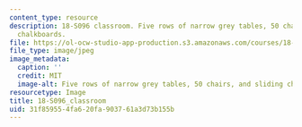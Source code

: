 ```yaml
---
content_type: resource
description: 18-S096 classroom. Five rows of narrow grey tables, 50 chairs, and sliding
  chalkboards.
file: https://ol-ocw-studio-app-production.s3.amazonaws.com/courses/18-s096-topics-in-mathematics-of-data-science-fall-2015/31f859554fa620fa903761a3d73b155b_18-S096_classroom.jpg
file_type: image/jpeg
image_metadata:
  caption: ''
  credit: MIT
  image-alt: Five rows of narrow grey tables, 50 chairs, and sliding chalkboards.
resourcetype: Image
title: 18-S096_classroom
uid: 31f85955-4fa6-20fa-9037-61a3d73b155b
---
```

